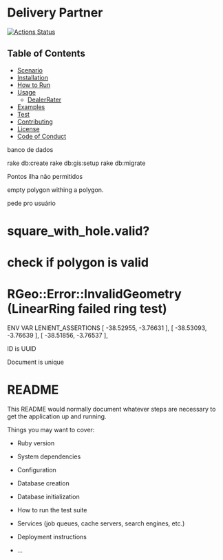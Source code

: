 # Delivery Partner

[![Actions Status](https://github.com/lucasfernand-es/DeliveryPartner/workflows/Ruby/badge.svg)](https://github.com/lucasfernand-es/DeliveryPartner/actions)

## Table of Contents
  - [Scenario](#scenario)
  - [Installation](#installation)
  - [How to Run](#how-to-run)
  - [Usage](#usage)
    - [DealerRater](#dealerrater)
  - [Examples](#examples)
  - [Test](#test)
  - [Contributing](#contributing)
  - [License](#license)
  - [Code of Conduct](#code-of-conduct)


banco de dados

rake db:create
rake db:gis:setup
rake db:migrate


Pontos ilha não permitidos

 empty polygon withing a polygon.

 pede pro usuário

# square_with_hole.valid?
# check if polygon is valid

# RGeo::Error::InvalidGeometry (LinearRing failed ring test)


 ENV VAR  LENIENT_ASSERTIONS
[
  -38.52955,
  -3.76631
],
[
  -38.53093,
  -3.76639
],
[
  -38.51856,
  -3.76537
],



ID is UUID

Document is unique




# README

This README would normally document whatever steps are necessary to get the
application up and running.

Things you may want to cover:

* Ruby version

* System dependencies

* Configuration

* Database creation

* Database initialization

* How to run the test suite

* Services (job queues, cache servers, search engines, etc.)

* Deployment instructions

* ...
